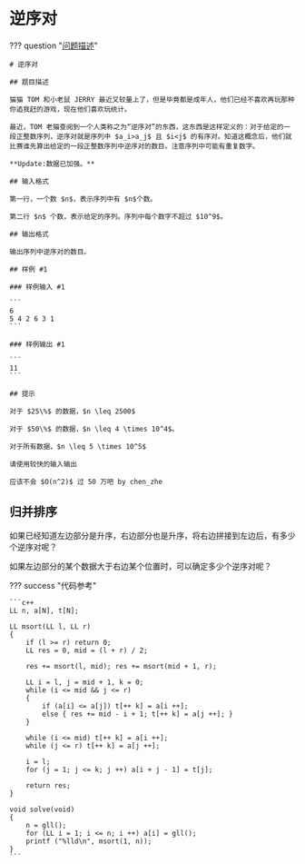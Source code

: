 # 逆序对

??? question "[问题描述](https://www.luogu.com.cn/problem/P1908)"

    # 逆序对

    ## 题目描述

    猫猫 TOM 和小老鼠 JERRY 最近又较量上了，但是毕竟都是成年人，他们已经不喜欢再玩那种你追我赶的游戏，现在他们喜欢玩统计。

    最近，TOM 老猫查阅到一个人类称之为“逆序对”的东西，这东西是这样定义的：对于给定的一段正整数序列，逆序对就是序列中 $a_i>a_j$ 且 $i<j$ 的有序对。知道这概念后，他们就比赛谁先算出给定的一段正整数序列中逆序对的数目。注意序列中可能有重复数字。

    **Update:数据已加强。**

    ## 输入格式

    第一行，一个数 $n$，表示序列中有 $n$个数。

    第二行 $n$ 个数，表示给定的序列。序列中每个数字不超过 $10^9$。

    ## 输出格式

    输出序列中逆序对的数目。

    ## 样例 #1

    ### 样例输入 #1

    ```
    6
    5 4 2 6 3 1
    ```

    ### 样例输出 #1

    ```
    11
    ```

    ## 提示

    对于 $25\%$ 的数据，$n \leq 2500$

    对于 $50\%$ 的数据，$n \leq 4 \times 10^4$。

    对于所有数据，$n \leq 5 \times 10^5$

    请使用较快的输入输出

    应该不会 $O(n^2)$ 过 50 万吧 by chen_zhe

## 归并排序

如果已经知道左边部分是升序，右边部分也是升序，将右边拼接到左边后，有多少个逆序对呢？

如果左边部分的某个数据大于右边某个位置时，可以确定多少个逆序对呢？

??? success "代码参考"

    ```c++
    LL n, a[N], t[N];

    LL msort(LL l, LL r)
    {
        if (l >= r) return 0;
        LL res = 0, mid = (l + r) / 2;

        res += msort(l, mid); res += msort(mid + 1, r);

        LL i = l, j = mid + 1, k = 0;
        while (i <= mid && j <= r)
        {
            if (a[i] <= a[j]) t[++ k] = a[i ++];
            else { res += mid - i + 1; t[++ k] = a[j ++]; }
        }

        while (i <= mid) t[++ k] = a[i ++];
        while (j <= r) t[++ k] = a[j ++];

        i = l;
        for (j = 1; j <= k; j ++) a[i + j - 1] = t[j];

        return res;
    }

    void solve(void)
    {
        n = gll();
        for (LL i = 1; i <= n; i ++) a[i] = gll();
        printf ("%lld\n", msort(1, n));
    }
    ```